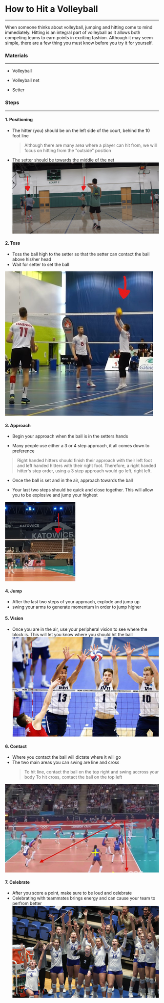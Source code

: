 # How to Hit a Volleyball
---
When someone thinks about volleyball, jumping and hitting come to mind immediately. Hitting is an integral part of volleyball as it allows both competing teams to earn points in exciting fashion. Although it may seem simple, there are a few thing you must know before you try it for yourself. 
### Materials
---

- Volleyball

- Volleyball net

- Setter

### Steps
---
#### 1. Positioning
   - The hitter (you) should be on the left side of the court, behind the 10 foot line 
      > Although there are many area where a player can hit from, we will focus on hitting from the "outside" position

   - The setter should be towards the middle of the net
![Position](https://github.com/gordonw1271/How-To-Hit-A-Volleyball/blob/main/Screenshot%202022-09-07%20130438.jpg)  
   
#### 2. Toss

   - Toss the ball high to the setter so that the setter can contact the ball above his/her head
   - Wait for setter to set the ball

![Toss](https://github.com/gordonw1271/How-To-Hit-A-Volleyball/blob/main/Screenshot%202022-09-07%20131502.jpg)


#### 3. Approach
   - Begin your approach when the ball is in the setters hands

   - Many people use either a 3 or 4 step approach, it all comes down to preference
   > Right handed hitters should finish their approach with their left foot and left handed hitters with their right foot.
   > Therefore, a right handed hitter's step order, using a 3 step approach would go left, right left.

   - Once the ball is set and in the air, approach towards the ball

   - Your last two steps should be quick and close together. This will allow you to be explosive and jump your highest

![approach](https://github.com/gordonw1271/How-To-Hit-A-Volleyball/blob/main/ezgif.com-gif-maker.gif)

#### 4. Jump
   - After the last two steps of your approach, explode and jump up
   - swing your arms to generate momentum in order to jump higher

#### 5. Vision
   - Once you are in the air, use your peripheral vision to see where the block is. This will let you know where you should hit the ball
![vision](https://github.com/gordonw1271/How-To-Hit-A-Volleyball/blob/main/block.jpg)

#### 6. Contact
   - Where you contact the ball will dictate where it will go
   - The two main areas you can swing are line and cross
      > To hit line, contact the ball on the top right and swing accross your body
      > To hit cross, contact the ball on the top left
      
![contact](https://github.com/gordonw1271/How-To-Hit-A-Volleyball/blob/main/maxresdefault.jpg)

#### 7. Celebrate
   - After you score a point, make sure to be loud and celebrate
   - Celebrating with teammates brings energy and can cause your team to perfrom better
![celebration](https://github.com/gordonw1271/How-To-Hit-A-Volleyball/blob/main/Loper-Celebration-2-Web.jpg)
